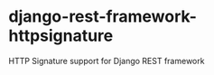 django-rest-framework-httpsignature
===================================

HTTP Signature support for Django REST framework
